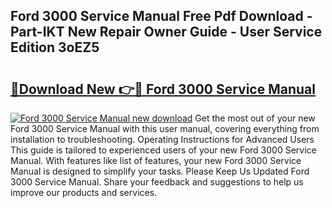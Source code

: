 ## Ford 3000 Service Manual Free Pdf Download - Part-IKT New Repair Owner Guide - User Service Edition 3oEZ5

# <h2><a href="http://bc28502.oget.top/?id=Ford+3000+Service+Manual">🔗Download New 👉🔴 Ford 3000 Service Manual</a></h2>

[![Ford 3000 Service Manual new download](https://i.imgur.com/5g1atiW.png)](http://bc28502.oget.top/?id=Ford+3000+Service+Manual)
Get the most out of your new Ford 3000 Service Manual with this user manual, covering everything from installation to troubleshooting. Operating Instructions for Advanced Users This guide is tailored to experienced users of your new Ford 3000 Service Manual. With features like list of features, your new Ford 3000 Service Manual is designed to simplify your tasks. Please Keep Us Updated Ford 3000 Service Manual. Share your feedback and suggestions to help us improve our products and services.
